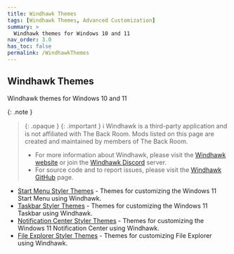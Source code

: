```yaml
---
title: Windhawk Themes
tags: [Windhawk Themes, Advanced Customization]
summary: >
  Windhawk themes for Windows 10 and 11
nav_order: 3.0
has_toc: false
permalink: /WindhawkThemes
---
```


## Windhawk Themes
Windhawk themes for Windows 10 and 11

{: .note }
> {: .opaque }
> {: .important }
> ℹ️ Windhawk is a third-party application and is not affiliated with The Back Room. Mods listed on this page are created and maintained by members of The Back Room.  
> 
> - For more information about Windhawk, please visit the [Windhawk website](https://windhawk.net) or join the [Windhawk Discord](https://discord.com/servers/windhawk-923944342991818753) server.
> - For source code and to report issues, please visit the [Windhawk GitHub](https://github.com/ramensoftware/windhawk) page.

- [Start Menu Styler Themes](/WindhawkThemes/c/StartMenuStyler) - Themes for customizing the Windows 11 Start Menu using Windhawk.
- [Taskbar Styler Themes](/WindhawkThemes/c/TaskbarStyler) - Themes for customizing the Windows 11 Taskbar using Windhawk.
- [Notification Center Styler Themes](/WindhawkThemes/c/NotificationCenterStyler) - Themes for customizing the Windows 11 Notification Center using Windhawk.
- [File Explorer Styler Themes](/WindhawkThemes/c/FileExplorerStyler) - Themes for customizing File Explorer using Windhawk.